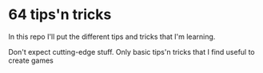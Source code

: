 # 64 tips'n tricks

In this repo I'll put the different tips and tricks that I'm learning.

Don't expect cutting-edge stuff. Only basic tips'n tricks that I find useful to create games

